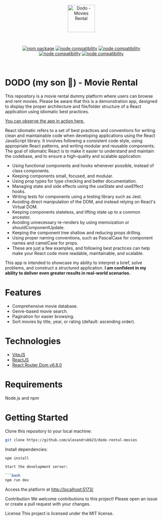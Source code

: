 <p align="center">
  <a href="https://vitejs.dev" target="_blank" rel="noopener noreferrer">
    <img width="90" src="https://www.svgrepo.com/show/53765/boy.svg" alt="Dodo - Movies Rental">
  </a>
</p>
<br/>
<p align="center">
  <a href="https://npmjs.com/package/vite"><img src="https://img.shields.io/npm/v/vite.svg" alt="npm package"></a>
  <a href="https://nodejs.org/en/about/releases/"><img src="https://img.shields.io/node/v/vite.svg" alt="node compatibility"></a>
  <a href="https://beta.reactjs.org/"><img src="https://img.shields.io/badge/react-%5E18.0.0-orange" alt="node compatibility"></a>
  <a href="https://github.com/microsoft/TypeScript/releases"><img src="https://img.shields.io/badge/typescript-%5E4.9.0-blue" alt="node compatibility"></a>
  <a href="https://reactrouter.com/en/main"><img src="https://img.shields.io/badge/react%20router-%5E6.8.0-blueviolet" alt="node compatibility"></a>

</p>
<br/>

# DODO (my son 💖) - Movie Rental

This repository is a movie rental dummy platform where users can browse and rent movies. Please be aware that this is a demonstration app, designed to display the proper architecture and file/folder structure of a React application using idiomatic best practices.

[You can observe the app in action here.](http://dodo-vidly-staging.s3-website-us-east-1.amazonaws.com/)

React idiomatic refers to a set of best practices and conventions for writing clean and maintainable code when developing applications using the React JavaScript library. It involves following a consistent code style, using appropriate React patterns, and writing modular and reusable components. The goal of idiomatic React is to make it easier to understand and maintain the codebase, and to ensure a high-quality and scalable application:

- Using functional components and hooks whenever possible, instead of class components.
- Keeping components small, focused, and modular.
- Using prop types for type checking and better documentation.
- Managing state and side effects using the useState and useEffect hooks.
- Writing tests for components using a testing library such as Jest.
- Avoiding direct manipulation of the DOM, and instead relying on React's Virtual DOM.
- Keeping components stateless, and lifting state up to a common ancestor.
- Avoiding unnecessary re-renders by using memoization or shouldComponentUpdate.
- Keeping the component tree shallow and reducing props drilling.
- Using proper naming conventions, such as PascalCase for component names and camelCase for props.
- These are just a few examples, and following best practices can help make your React code more readable, maintainable, and scalable.

This app is intended to showcase my ability to interpret a brief, solve problems, and construct a structured application. **I am confident in my ability to deliver even greater results in real-world scenarios.**

# Features

- Comprehensive movie database.
- Genre-based movie search.
- Pagination for easier browsing.
- Sort movies by title, year, or rating (default: ascending order).

# Technologies

- [ViteJS](https://vitejs.dev/)
- [ReactJS](https://reactjs.org/)
- [React Router Dom v6.8.0](https://reactrouter.com/en/main/start/overview)

# Requirements

Node.js and npm

# Getting Started

Clone this repository to your local machine:

```bash
git clone https://github.com/alexandrubb23/dodo-rental-movies
```

Install dependencies:

````bash
npm install

Start the development server:

```bash
npm run dev
````

Access the platform at [http://localhost:5173/](http://localhost:5173/)

Contribution
We welcome contributions to this project! Please open an issue or create a pull request with your changes.

License
This project is licensed under the MIT license.

